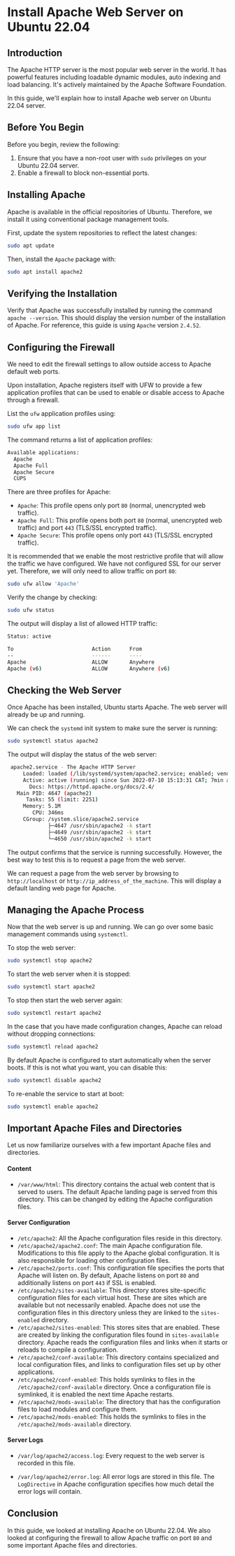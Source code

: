 # Install Apache Web Server on Ubuntu 22.04

## Introduction

The Apache HTTP server is the most popular web server in the world. It has powerful features including loadable dynamic modules, auto indexing and load balancing. It's actively maintained by the Apache Software Foundation. 

In this guide, we'll explain how to install Apache web server on Ubuntu 22.04 server. 

## Before You Begin

Before you begin, review the following:

1. Ensure that you have a non-root user with `sudo` privileges on your Ubuntu 22.04 server. 
2. Enable a firewall to block non-essential ports.


## Installing Apache

Apache is available in the official repositories of Ubuntu. Therefore, we install it using conventional package management tools.

First, update the system repositories to reflect the latest changes:

```bash
sudo apt update
```

Then, install the `Apache` package with:

```bash
sudo apt install apache2
```

## Verifying the Installation

Verify that Apache was successfully installed by running the command `apache --version`. This should display the version number of the installation of Apache. For reference, this guide is using `Apache` version `2.4.52`.

## Configuring the Firewall

We need to edit the firewall settings to allow outside access to Apache default web ports. 

Upon installation, Apache registers itself with UFW to provide a few application profiles that can be used to enable or disable access to Apache through a firewall.

List the `ufw` application profiles using:

```bash
sudo ufw app list
```

The command returns a list of application profiles:

```bash
Available applications:
  Apache
  Apache Full
  Apache Secure
  CUPS
```

There are three profiles for Apache:

- `Apache`: This profile opens only port `80` (normal, unencrypted web traffic).
- `Apache Full`: This profile opens both port `80` (normal, unencrypted web traffic) and port `443` (TLS/SSL encrypted traffic). 
- `Apache Secure`: This profile opens only port `443` (TLS/SSL encrypted traffic).

It is recommended that we enable the most restrictive profile that will allow the traffic we have configured. We have not configured SSL for our server yet. Therefore, we will only need to allow traffic on port `80`:

```bash
sudo ufw allow 'Apache'
```

 Verify the change by checking:

```bash
sudo ufw status
```

The output will display a list of allowed HTTP traffic:

```bash
Status: active

To                         Action      From
--                         ------      ----
Apache                     ALLOW       Anywhere                  
Apache (v6)                ALLOW       Anywhere (v6)             
```

## Checking the Web Server

Once Apache has been installed, Ubuntu starts Apache. The web server will already be up and running. 

We can check the `systemd` init system to make sure the server is running:

```bash
sudo systemctl status apache2
```

The output will display the status of the web server:

```bash
 apache2.service - The Apache HTTP Server
     Loaded: loaded (/lib/systemd/system/apache2.service; enabled; vendor pres>
     Active: active (running) since Sun 2022-07-10 15:13:31 CAT; 7min ago
       Docs: https://httpd.apache.org/docs/2.4/
   Main PID: 4647 (apache2)
      Tasks: 55 (limit: 2251)
     Memory: 5.1M
        CPU: 346ms
     CGroup: /system.slice/apache2.service
             ├─4647 /usr/sbin/apache2 -k start
             ├─4649 /usr/sbin/apache2 -k start
             └─4650 /usr/sbin/apache2 -k start
```

The output confirms that the service is running successfully. However, the best way to test this is to request a page from the web server.

We can request a page from the web server by browsing to `http://localhost` or `http://ip_address_of_the_machine`. This will display a default landing web page for Apache.

## Managing the Apache Process

Now that the web server is up and running. We can go over some basic management commands using `systemctl`.

To stop the web server:

```bash
sudo systemctl stop apache2
```

To start the web server when it is stopped:

```bash
sudo systemctl start apache2
```

To stop then start the web server again:

```bash
sudo systemctl restart apache2
```

In the case that you have made configuration changes, Apache can reload without dropping connections:

```bash
sudo systemctl reload apache2
```

By default Apache is configured to start automatically when the server boots. If this is not what you want, you can disable this:

```bash
sudo systemctl disable apache2
```

To re-enable the service to start at boot:

```bash
sudo systemctl enable apache2
```

## Important Apache Files and Directories

Let us now familiarize ourselves with a few important Apache files and directories. 

#### Content

- `/var/www/html`: This directory contains the actual web content that is served to users. The default Apache landing page is served from this directory. This can be changed by editing the Apache configuration files. 

#### Server Configuration

- `/etc/apache2`: All the Apache configuration files reside in this directory.
- `/etc/apache2/apache2.conf`: The main Apache configuration file. Modifications to this file apply to the Apache global configuration. It is also responsible for loading other configuration files.
- `/etc/apache2/ports.conf`: This configuration file specifies the ports that Apache will listen on. By default, Apache listens on port `80` and additionally listens on port `443` if SSL is enabled.
- `/etc/apache2/sites-available`: This directory stores site-specific configuration files for each virtual host. These are sites which are available but not necessarily enabled. Apache does not use the configuration files in this directory unless they are linked to the `sites-enabled` directory.
- `/etc/apache2/sites-enabled`: This stores sites that are enabled. These are created by linking the configuration files found in `sites-available` directory. Apache reads the configuration files and links when it starts or reloads to compile a configuration. 
- `/etc/apache2/conf-available`: This directory contains specialized and local configuration files, and links to configuration files set up by other applications.
- `/etc/apache2/conf-enabled`: This holds symlinks to files in the `/etc/apache2/conf-available` directory. Once a configuration file is symlinked, it is enabled the next time Apache restarts. 
- `/etc/apache2/mods-available`: The directory that has the configuration files to load modules and configure them.
- `/etc/apache2/mods-enabled`: This holds the symlinks to files in the `/etc/apache2/mods-available` directory.

#### Server Logs

- `/var/log/apache2/access.log`: Every request to the web server is recorded in this file. 


- `/var/log/apache2/error.log`: All error logs are stored in this file. The `LogDirective` in Apache configuration specifies how much detail the error logs will contain. 

## Conclusion

In this guide, we looked at installing Apache on Ubuntu 22.04. We also looked at configuring the firewall to allow Apache traffic on port `80` and some important Apache files and directories. 